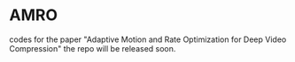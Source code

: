 # AMRO
codes for the paper "Adaptive Motion and Rate Optimization for Deep Video Compression"
the repo will be released soon.

